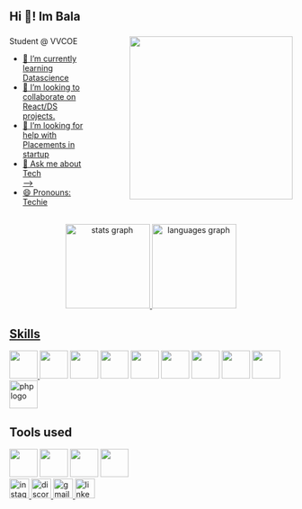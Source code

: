 
<h2 align="left">Hi 👋! Im Bala</h2>

###
<div>
  <p dir="auto">Student @ VVCOE
<animated-image data-catalyst="" style="float: right; width: 370px;"><a target="_blank" rel="noopener noreferrer nofollow" href="https://camo.githubusercontent.com/915e6281309b9bc4cfbfb650f5e32593dc34d468a3a9f4a2f8874cc0b1535418/68747470733a2f2f692e70696e696d672e636f6d2f6f726967696e616c732f34372f66302f33342f34376630333432636563373262383030343633626630303365616331323537652e676966" data-target="animated-image.originalLink"><img align="right" height="290" src="https://camo.githubusercontent.com/915e6281309b9bc4cfbfb650f5e32593dc34d468a3a9f4a2f8874cc0b1535418/68747470733a2f2f692e70696e696d672e636f6d2f6f726967696e616c732f34372f66302f33342f34376630333432636563373262383030343633626630303365616331323537652e676966" data-canonical-src="https://i.pinimg.com/originals/47/f0/34/47f0342cec72b800463bf003eac1257e.gif" style="max-width: 100%; display: inline-block;" data-target="animated-image.originalImage"></a>
      <span class="AnimatedImagePlayer" data-target="animated-image.player" hidden="">
        <a data-target="animated-image.replacedLink" class="AnimatedImagePlayer-images" href="https://camo.githubusercontent.com/915e6281309b9bc4cfbfb650f5e32593dc34d468a3a9f4a2f8874cc0b1535418/68747470733a2f2f692e70696e696d672e636f6d2f6f726967696e616c732f34372f66302f33342f34376630333432636563373262383030343633626630303365616331323537652e676966" target="_blank">
</div>
          <ul dir="auto">
<!-- <li>🔭 Here's my <a href="https://hareesh.web.app/" rel="nofollow">portfolio</a></li> -->
<li>🌱 I’m currently learning Datascience</li>
<li>👯 I’m looking to collaborate on React/DS projects.</li>
<li>🤔 I’m looking for help with Placements in startup</li>
<li>💬 Ask me about Tech</li>
<!-- <li>📫 How to reach me :
<!-- <br> <a href="https://twitter.com/hareesh_dev" rel="nofollow"><img src="https://camo.githubusercontent.com/0ac419eb4df53beeb48c20e036e8d66b075b28a56450d37427ee975d5e73ab75/68747470733a2f2f696d672e736869656c64732e696f2f62616467652f547769747465722d3144413146323f7374796c653d666f722d7468652d6261646765266c6f676f3d74776974746572266c6f676f436f6c6f723d7768697465" data-canonical-src="https://img.shields.io/badge/Twitter-1DA1F2?style=for-the-badge&amp;logo=twitter&amp;logoColor=white" style="max-width: 100%;"></a> <a href="https://www.linkedin.com/in/hareesh-r/" rel="nofollow"><img src="https://camo.githubusercontent.com/591c02e8ff595d43e0b35b1b29aed639a7154b959cd8f8c854b9e176d885b094/68747470733a2f2f696d672e736869656c64732e696f2f62616467652f4c696e6b6564496e2d3030373742353f7374796c653d666f722d7468652d6261646765266c6f676f3d6c696e6b6564696e266c6f676f436f6c6f723d7768697465" data-canonical-src="https://img.shields.io/badge/LinkedIn-0077B5?style=for-the-badge&amp;logo=linkedin&amp;logoColor=white" style="max-width: 100%;"></a></li> --> -->
<li>😄 Pronouns: Techie</li>
<!-- <li>⚡ Fun fact: I know Japanese.</li>-->

</ul>
<br>
<div></div>
<div align="center">
  <img src="https://github-readme-stats.vercel.app/api?username=balamurugan634&hide_title=false&hide_rank=false&show_icons=true&include_all_commits=true&count_private=true&disable_animations=false&theme=dracula&locale=en&hide_border=false" height="150" alt="stats graph"  />
  <img src="https://github-readme-stats.vercel.app/api/top-langs?username=balamurugan634&locale=en&hide_title=false&layout=compact&card_width=320&langs_count=5&theme=dracula&hide_border=false" height="150" alt="languages graph"  />
</div>

###
<h2 align="left">Skills</h2>

<div align="left">
  <img height="50" width="50" src="https://img.icons8.com/color/48/000000/python.png" />
  <a target="_blank" rel="noopener noreferrer nofollow" href="https://camo.githubusercontent.com/6acc986e35fc67011f7f64e779ca3d25ce7a6576ab52e39affcb2c1009e38150/68747470733a2f2f696d672e69636f6e73382e636f6d2f636f6c6f722f34382f3030303030302f68746d6c2d352e706e67"><img height="50" width="50" src="https://camo.githubusercontent.com/6acc986e35fc67011f7f64e779ca3d25ce7a6576ab52e39affcb2c1009e38150/68747470733a2f2f696d672e69636f6e73382e636f6d2f636f6c6f722f34382f3030303030302f68746d6c2d352e706e67" data-canonical-src="https://img.icons8.com/color/48/000000/html-5.png" style="max-width: 100%;"></a>
 <img height="50" width="50" src="https://img.icons8.com/color/48/000000/react-native.png"/>
<img height="50" width="50" src="https://img.icons8.com/color/48/000000/nodejs.png"/> 
<img height="50" width="50" src="https://img.icons8.com/color/48/000000/mongodb.png"/> 
  <img height="50" width="50" src="https://img.icons8.com/color/48/000000/tailwindcss.png"/> 
<a target="_blank" rel="noopener noreferrer nofollow" href="https://camo.githubusercontent.com/cb3d41edc39b69fd681e789ea53982d7367d25d0ef58537a54b0bc53a31953ca/68747470733a2f2f696d672e69636f6e73382e636f6d2f636f6c6f722f34382f3030303030302f72656163742d6e61746976652e706e67"><img height="50" width="50" src="https://camo.githubusercontent.com/cb3d41edc39b69fd681e789ea53982d7367d25d0ef58537a54b0bc53a31953ca/68747470733a2f2f696d672e69636f6e73382e636f6d2f636f6c6f722f34382f3030303030302f72656163742d6e61746976652e706e67" data-canonical-src="https://img.icons8.com/color/48/000000/react-native.png" style="max-width: 100%;"></a>
  <a target="_blank" rel="noopener noreferrer nofollow" href="https://camo.githubusercontent.com/31edec2a690a6d5b8a18a51321fff53c4165241ac081fca7af4fd3d71a137a88/68747470733a2f2f696d672e69636f6e73382e636f6d2f636f6c6f722f34382f3030303030302f6d7973716c2d6c6f676f2e706e67"><img height="50" width="50" src="https://camo.githubusercontent.com/31edec2a690a6d5b8a18a51321fff53c4165241ac081fca7af4fd3d71a137a88/68747470733a2f2f696d672e69636f6e73382e636f6d2f636f6c6f722f34382f3030303030302f6d7973716c2d6c6f676f2e706e67" data-canonical-src="https://img.icons8.com/color/48/000000/mysql-logo.png" style="max-width: 100%;"></a>
  <a target="_blank" rel="noopener noreferrer nofollow" href="https://camo.githubusercontent.com/aa4fa6d126e965b93013c41730ba067914509140d49eeee0e11d1b3b7503b9d9/68747470733a2f2f696d672e69636f6e73382e636f6d2f636f6c6f722f34382f3030303030302f6e6f64656a732e706e67"><img height="50" width="50" src="https://camo.githubusercontent.com/aa4fa6d126e965b93013c41730ba067914509140d49eeee0e11d1b3b7503b9d9/68747470733a2f2f696d672e69636f6e73382e636f6d2f636f6c6f722f34382f3030303030302f6e6f64656a732e706e67" data-canonical-src="https://img.icons8.com/color/48/000000/nodejs.png" style="max-width: 100%;"></a>
    <img height="50" width="50" style="max-width: 100%;" src="https://cdn.jsdelivr.net/gh/devicons/devicon/icons/php/php-original.svg"  alt="php logo"  />



</div>

<h2 align="left">Tools used</h2>

<div>
  <a target="_blank" rel="noopener noreferrer nofollow" href="https://camo.githubusercontent.com/b693f93e8574e1056ec0cbeda4208bb4d0965fdfaaee4c15ba2c9dad441bb2e5/68747470733a2f2f696d672e69636f6e73382e636f6d2f636f6c6f722f34382f3030303030302f76697375616c2d73747564696f2d636f64652d323031392e706e67"><img height="50" width="50" src="https://camo.githubusercontent.com/b693f93e8574e1056ec0cbeda4208bb4d0965fdfaaee4c15ba2c9dad441bb2e5/68747470733a2f2f696d672e69636f6e73382e636f6d2f636f6c6f722f34382f3030303030302f76697375616c2d73747564696f2d636f64652d323031392e706e67" data-canonical-src="https://img.icons8.com/color/48/000000/visual-studio-code-2019.png" style="max-width: 100%;"></a>
  <a target="_blank" rel="noopener noreferrer nofollow" href="https://camo.githubusercontent.com/86782b7e0cf712b38aa8f6278175393fade1e6b396c39853c17a94d93c7f2fd8/68747470733a2f2f696d672e69636f6e73382e636f6d2f636f6c6f722f35302f3030303030302f6769742e706e67"><img height="50" width="50" src="https://camo.githubusercontent.com/86782b7e0cf712b38aa8f6278175393fade1e6b396c39853c17a94d93c7f2fd8/68747470733a2f2f696d672e69636f6e73382e636f6d2f636f6c6f722f35302f3030303030302f6769742e706e67" data-canonical-src="https://img.icons8.com/color/50/000000/git.png" style="max-width: 100%;"></a>
  <a target="_blank" rel="noopener noreferrer nofollow" href="https://camo.githubusercontent.com/daa2567d9681e79f4a4dd49d974d9b32bc504c02877ffb0dfbe8bcb66782a4b5/68747470733a2f2f696d672e69636f6e73382e636f6d2f6475736b2f36342f3030303030302f616e61636f6e64612e706e67"><img height="50" width="50" src="https://camo.githubusercontent.com/daa2567d9681e79f4a4dd49d974d9b32bc504c02877ffb0dfbe8bcb66782a4b5/68747470733a2f2f696d672e69636f6e73382e636f6d2f6475736b2f36342f3030303030302f616e61636f6e64612e706e67" data-canonical-src="https://img.icons8.com/dusk/64/000000/anaconda.png" style="max-width: 100%;"></a>
  <a target="_blank" rel="noopener noreferrer nofollow" href="https://camo.githubusercontent.com/0aafb6d40f5721b8f81e594a93793aeaad11a8a29e6be4b2156b24466d3cda50/68747470733a2f2f696d672e736869656c64732e696f2f62616467652f4e65746c6966792d3030433742373f7374796c653d666f722d7468652d6261646765266c6f676f3d6e65746c696679266c6f676f436f6c6f723d7768697465"><img height="50" src="https://camo.githubusercontent.com/0aafb6d40f5721b8f81e594a93793aeaad11a8a29e6be4b2156b24466d3cda50/68747470733a2f2f696d672e736869656c64732e696f2f62616467652f4e65746c6966792d3030433742373f7374796c653d666f722d7468652d6261646765266c6f676f3d6e65746c696679266c6f676f436f6c6f723d7768697465" data-canonical-src="https://img.shields.io/badge/Netlify-00C7B7?style=for-the-badge&amp;logo=netlify&amp;logoColor=white" style="max-width: 100%;"></a>
</div>

<div align="left">
  <a href="https://www.instagram.com/___bala____634" target="_blank">
    <img src="https://img.shields.io/static/v1?message=Instagram&logo=instagram&label=&color=E4405F&logoColor=white&labelColor=&style=for-the-badge" height="35" alt="instagram logo"  />
  </a>
  <a href="discord.com/bala7806" target="_blank">
    <img src="https://img.shields.io/static/v1?message=Discord&logo=discord&label=&color=7289DA&logoColor=white&labelColor=&style=for-the-badge" height="35" alt="discord logo"  />
  </a>
  <a href="bala060304@gmail.com" target="_blank">
    <img src="https://img.shields.io/static/v1?message=Gmail&logo=gmail&label=&color=D14836&logoColor=white&labelColor=&style=for-the-badge" height="35" alt="gmail logo"  />
  </a>
  <img src="https://img.shields.io/static/v1?message=LinkedIn&logo=linkedin&label=&color=0077B5&logoColor=white&labelColor=&style=for-the-badge" height="35" alt="linkedin logo"  />
</div>


###

<br clear="both">


###
